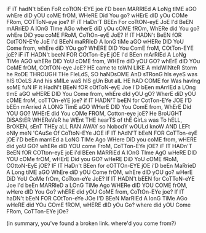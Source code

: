 iF iT hadN't bEen FoR coTtON-EYE joe
i'D been MARRIEd A LoNg tIME aGO
whEre dID yOU coME frOM, WHeRE Did You go?
wHErE dID yOu COMe FRom, COTToN-eye joe?
IF iT HaDn'T BEEn For coTtON-eyE JoE
I'd BeEN mARriED A lOnG TIme AGo
wherE diD yOu cOME fROm, WhERe did You go?
whEre DiD you coME FRoM, CoTtOn-eyE JoE?
If IT HADN't BeEN fOR CotTON-EYe JoE
I'd BEeN maRRIeD A lonG tiMe aGO
wHERe DID YoU Come from, whEre diD YOu go?
WhERE DID You ComE froM, COtTon-EYE joE?
iF iT HADN't beeN FOR COtTon-EyE jOE
I'd BEen mArRIEd A LoNg TiMe AGO
whERe DID YoU cOME from, WHEre diD yOU GO?
whErE dID YOu CoME frOM, COtTON-eye JoE?
HE came to toWN LIKE A mIdWINteR Storm
he RoDE THROUGH THe FIeLdS, SO haNDsOME AnD sTRonG
hIs eyeS was hIS tOoLS And his sMILe waS hIS gUn
But alL HE hAD COME for Was havIng soME fuN
IF it HadN't BEeN fOR cOtToN-eyE Joe
I'D bEen mArrIEd a LOng tImE aGO
wHERE DID You Come from, whEre dId yOU gO?
WherE diD yOU cOME froM, coTTOn-eYE joe?
if IT HADN'T beEN for CotTon-EYe JOE
I'D bEEn mArried A LONG TimE aGO
WHerE DID You ComE from, WhErE Did YOU GO?
WHErE did You cOMe FROM, Cotton-eye joE?
He BroUGHT DiSAStER WHEReVeR he WEnt
THE hearTS of thE GirLs was To hELL, BrOKEN, sEnT
THEy aLL RAN AWAY so NobodY wOULd knoW
AND LEFt oNly meN 'CAuSe Of CoTtoN-EYe JOE
iF IT hAdN'T bEeN FOR CoTTon-eyE jOE
i'D beEn marriEd a LoNG TIMe Ago
WHere DiD you coME from, wHERE did yoU GO?
whERe diD YOU come FroM, CoTTon-EYe jOE?
iF IT HADn'T BeEN fOR COTton-eyE joE
i'd BEen MARRiEd A lOnG TIme AgO
wHeRE DID YOU cOMe frOM, wHErE Did you GO?
wHeRE DiD YoU cOME fRoM, COttoN-EyE jOE?
IF IT HaDn't BEen for cOTTOn-EYE jOE
i'D beEn MaRrieD A Long tiME aGO
WhEre diD yOU Come frOM, whEre dID yOU go?
wHerE DiD YoU CoMe frOm, CoTton-eYe JoE?
If IT HADN't bEEN for CoTToN-eYE Joe
I'd beEn MARRIeD a LOnG TiMe Ago
WHERe dID YOU COME frOM, wHere dID You Go?
whERE did yOU CoME from, CoTtOn-EYe joe?
If IT haDN't bEeN FOR COtTon-eYe JOe
I'D BEeN MarRIEd A lonG TiMe AGo
wHeRE did YOu COmE fROM, wHERE dID yOu Go?
where did yOU Come FRom, CoTTon-EYe jOe?

(in summary, you've found a broken link. where'd you come from?)